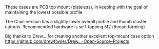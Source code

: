 These cases are PCB top mount (plateless), in keeping with the goal of maintaining the lowest possible profile

The Choc version has a slightly lower overall profile and thumb cluster cutouts. Recommended hardware is self-tapping M2 (thread forming)

Big thanks to Drew... for creating another excellent top-mount case option https://github.com/drewfowler/Drew...-Open-Source-Projects 
